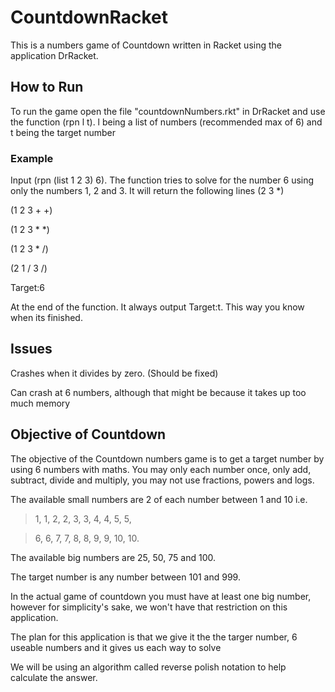 # CountdownRacket
This is a numbers game of Countdown written in Racket using the application DrRacket.

## How to Run

To run the game open the file "countdownNumbers.rkt" in DrRacket and use the function (rpn l t). l being a list of numbers (recommended max of 6) and t being the target number

### Example

Input (rpn (list 1 2 3) 6). The function tries to solve for the number 6 using only the numbers 1, 2 and 3. It will return the following lines 
(2 3 *)

(1 2 3 + +)

(1 2 3 * *) 

(1 2 3 * /)

(2 1 / 3 /)

Target:6

At the end of the function. It always output Target:t. This way you know when its finished.

## Issues

Crashes when it divides by zero. (Should be fixed)

Can crash at 6 numbers, although that might be because it takes up too much memory

## Objective of Countdown

The objective of the Countdown numbers game is to get a target number by using 6 numbers with maths. You may only each number once, only add, subtract, divide and multiply, you may not use fractions, powers and logs.

The available small numbers are 2 of each number between 1 and 10 i.e.
> 1, 1, 2, 2, 3, 3, 4, 4, 5, 5,

> 6, 6, 7, 7, 8, 8, 9, 9, 10, 10.

The available big numbers are 25, 50, 75 and 100.

The target number is any number between 101 and 999.

In the actual game of countdown you must have at least one big number, however for simplicity's sake, we won't have that restriction on this application.

The plan for this application is that we give it the the targer number, 6 useable numbers and it gives us each way to solve

We will be using an algorithm called reverse polish notation to help calculate the answer.
